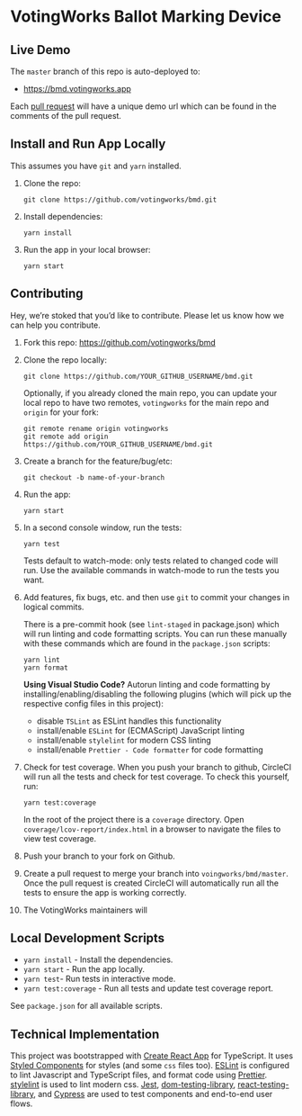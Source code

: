 # VotingWorks Ballot Marking Device

## Live Demo

The `master` branch of this repo is auto-deployed to:

- <https://bmd.votingworks.app>

Each [pull request](https://github.com/votingworks/bmd/pulls) will have a unique
demo url which can be found in the comments of the pull request.

## Install and Run App Locally

This assumes you have `git` and `yarn` installed.

1. Clone the repo:

   ```
   git clone https://github.com/votingworks/bmd.git
   ```

2. Install dependencies:

   ```
   yarn install
   ```

3. Run the app in your local browser:

   ```
   yarn start
   ```

## Contributing

Hey, we’re stoked that you’d like to contribute. Please let us know how we can
help you contribute.

1. Fork this repo: <https://github.com/votingworks/bmd>
1. Clone the repo locally:

   ```
   git clone https://github.com/YOUR_GITHUB_USERNAME/bmd.git
   ```

   Optionally, if you already cloned the main repo, you can update your local
   repo to have two remotes, `votingworks` for the main repo and `origin` for
   your fork:

   ```
   git remote rename origin votingworks
   git remote add origin https://github.com/YOUR_GITHUB_USERNAME/bmd.git
   ```

1. Create a branch for the feature/bug/etc:

   ```
   git checkout -b name-of-your-branch
   ```

1. Run the app:

   ```
   yarn start
   ```

1. In a second console window, run the tests:

   ```
   yarn test
   ```

   Tests default to watch-mode: only tests related to changed code will run. Use
   the available commands in watch-mode to run the tests you want.

1. Add features, fix bugs, etc. and then use `git` to commit your changes in
   logical commits.

   There is a pre-commit hook (see `lint-staged` in package.json) which will run
   linting and code formatting scripts. You can run these manually with these
   commands which are found in the `package.json` scripts:

   ```
   yarn lint
   yarn format
   ```

   **Using Visual Studio Code?** Autorun linting and code formatting by
   installing/enabling/disabling the following plugins (which will pick up the
   respective config files in this project):

   - disable `TSLint` as ESLint handles this functionality
   - install/enable `ESLint` for (ECMAScript) JavaScript linting
   - install/enable `stylelint` for modern CSS linting
   - install/enable `Prettier - Code formatter` for code formatting

1. Check for test coverage. When you push your branch to github, CircleCI will
   run all the tests and check for test coverage. To check this yourself, run:

   ```
   yarn test:coverage
   ```

   In the root of the project there is a `coverage` directory. Open
   `coverage/lcov-report/index.html` in a browser to navigate the files to view
   test coverage.

1. Push your branch to your fork on Github.
1. Create a pull request to merge your branch into `voingworks/bmd/master`. Once
   the pull request is created CircleCI will automatically run all the tests to
   ensure the app is working correctly.
1. The VotingWorks maintainers will

## Local Development Scripts

- `yarn install` - Install the dependencies.
- `yarn start` - Run the app locally.
- `yarn test`- Run tests in interactive mode.
- `yarn test:coverage` - Run all tests and update test coverage report.

See `package.json` for all available scripts.

## Technical Implementation

This project was bootstrapped with
[Create React App](https://github.com/facebook/create-react-app) for TypeScript.
It uses [Styled Components](https://www.styled-components.com/docs/) for styles
(and some `css` files too). [ESLint](https://eslint.org/) is configured to lint
Javascript and TypeScript files, and format code using
[Prettier](https://prettier.io/). [stylelint](https://stylelint.io/) is used to
lint modern css. [Jest](https://jestjs.io/),
[dom-testing-library](https://testing-library.com),
[react-testing-library](https://github.com/kentcdodds/react-testing-library),
and [Cypress](https://www.cypress.io/) are used to test components and
end-to-end user flows.
